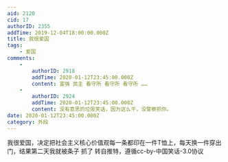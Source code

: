 ```yaml
---
aid: 2120
cid: 17
authorID: 2355
addTime: 2019-12-04T18:00:00.000Z
title: 我很爱国
tags:
    - 爱国
comments:
    -
        authorID: 2918
        addTime: 2020-01-12T23:45:00.000Z
        content: 富强 民主 看守所 看守所 看守所 ……
    -
        authorID: 2924
        addTime: 2020-01-12T23:45:00.000Z
        content: 没有意思的垃圾笑话，因为这么干，没警察抓你。
date: 2020-01-12T23:45:00.000Z
category: 外段
---
```


我很爱国，决定把社会主义核心价值观每一条都印在一件T恤上，每天换一件穿出门，结果第二天我就被条子 抓了 转自推特，遵循cc-by-中国笑话-3.0协议
